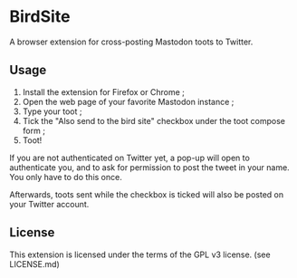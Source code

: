 # BirdSite

A browser extension for cross-posting Mastodon toots to Twitter.

## Usage

1. Install the extension for Firefox or Chrome ;
2. Open the web page of your favorite Mastodon instance ;
3. Type your toot ;
4. Tick the "Also send to the bird site" checkbox under the toot compose form ;
5. Toot!

If you are not authenticated on Twitter yet, a pop-up will open to authenticate you,
and to ask for permission to post the tweet in your name. You only have to do this once.

Afterwards, toots sent while the checkbox is ticked will also be posted on your
Twitter account.

## License

This extension is licensed under the terms of the GPL v3 license. (see LICENSE.md)

